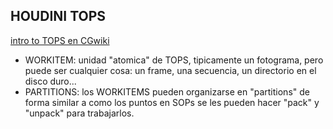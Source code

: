 ## HOUDINI TOPS    

[intro to TOPS en CGwiki](https://www.tokeru.com/cgwiki/HoudiniTops)   

- WORKITEM: unidad "atomica" de TOPS, tipicamente un fotograma, pero puede ser cualquier cosa: un frame, una secuencia, un directorio en el disco duro...    
- PARTITIONS: los WORKITEMS pueden organizarse en "partitions" de forma similar a como los puntos en SOPs se les pueden hacer "pack" y "unpack" para trabajarlos.
